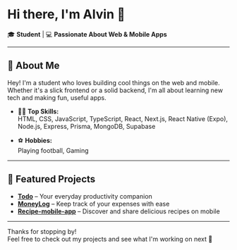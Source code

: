 # Hi there, I'm Alvin 👋

🎓 **Student** | 💻 **Passionate About Web & Mobile Apps**

---

## 🚀 About Me

Hey! I'm a student who loves building cool things on the web and mobile. Whether it's a slick frontend or a solid backend, I'm all about learning new tech and making fun, useful apps.

- 🧑‍💻 **Top Skills:**  
  HTML, CSS, JavaScript, TypeScript, React, Next.js, React Native (Expo), Node.js, Express, Prisma, MongoDB, Supabase

- ⚽ **Hobbies:**  
  Playing football, Gaming

---

## 🌟 Featured Projects

- [**Todo**](#) – Your everyday productivity companion  
- [**MoneyLog**](#) – Keep track of your expenses with ease  
- [**Recipe-mobile-app**](#) – Discover and share delicious recipes on mobile

---

Thanks for stopping by!  
Feel free to check out my projects and see what I'm working on next 🚀
